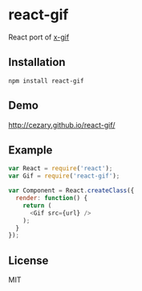 # react-gif

React port of [x-gif](http://geelen.github.io/x-gif/)

## Installation

```
npm install react-gif
```

## Demo

http://cezary.github.io/react-gif/

## Example

```javascript
var React = require('react');
var Gif = require('react-gif');

var Component = React.createClass({
  render: function() {
    return (
      <Gif src={url} />
    );
  }
});
```

## License

MIT
